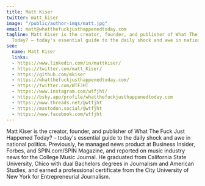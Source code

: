 ```yaml
---
title: Matt Kiser
twitter: matt_kiser
image: "/public/author-imgs/matt.jpg"
email: matt@whatthefuckjusthappenedtoday.com
tagline: Matt Kiser is the creator, founder, and publisher of What The Fuck Just Happened
  Today? – today's essential guide to the daily shock and awe in national politics.
seo:
  name: Matt Kiser
  links:
  - https://www.linkedin.com/in/mattkiser/
  - https://twitter.com/matt_Kiser/
  - https://github.com/mkiser
  - https://whatthefuckjusthappenedtoday.com/
  - https://twitter.com/WTFJHT
  - https://www.instagram.com/wtfjht/
  - https://bsky.app/profile/whatthefuckjusthappenedtoday.com
  - https://www.threads.net/@wtfjht
  - https://mastodon.social/@wtfjht
  - https://www.facebook.com/wtfjht
---
```


Matt Kiser is the creator, founder, and publisher of What The Fuck Just Happened Today? – today's essential guide to the daily shock and awe in national politics. Previously, he managed news product at Business Insider, Forbes, and SPIN.com/SPIN Magazine, and reported on music industry news for the College Music Journal. He graduated from California State University, Chico with dual Bachelors degrees in Journalism and American Studies, and earned a professional certificate from the City University of New York for Entrepreneurial Journalism.
